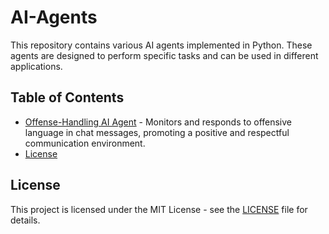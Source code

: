# AI-Agents

This repository contains various AI agents implemented in Python. These agents are designed to perform specific tasks and can be used in different applications.

## Table of Contents
- [Offense-Handling AI Agent](SR%20AI%20Agent/Offense-Handling%20AI%20Agent/README.md) - Monitors and responds to offensive language in chat messages, promoting a positive and respectful communication environment.
- [License](#license)

## License
This project is licensed under the MIT License - see the [LICENSE](LICENSE) file for details.

